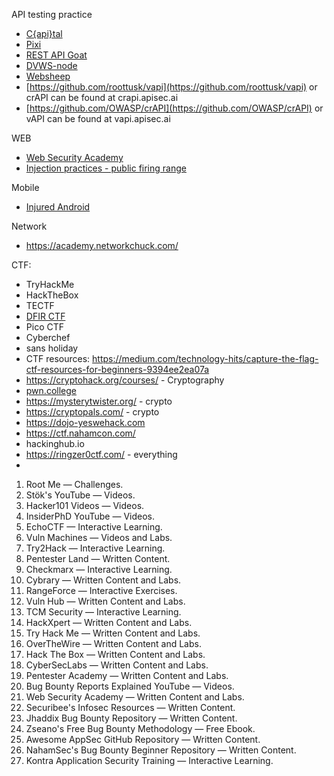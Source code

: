 API testing practice
- [C{api}tal](https://github.com/Checkmarx/capital)
- [Pixi](https://github.com/DevSlop/Pixi)
- [REST API Goat](https://github.com/optiv/rest-api-goat)
- [DVWS-node](https://github.com/snoopysecurity/dvws-node)
- [Websheep](https://github.com/marmicode/websheep)
- [https://github.com/roottusk/vapi](https://github.com/roottusk/vapi) or crAPI can be found at crapi.apisec.ai
- [https://github.com/OWASP/crAPI](https://github.com/OWASP/crAPI) or vAPI can be found at vapi.apisec.ai

WEB
- [Web Security Academy](https://portswigger.net/web-security)
- [Injection practices - public firing range](https://www.public-firing-range.appspot.com/)

Mobile
- [Injured Android](https://github.com/B3nac/InjuredAndroid)

Network
- https://academy.networkchuck.com/


CTF:
- TryHackMe
- HackTheBox
- TECTF
- [DFIR CTF](https://store.thedfirreport.com/products/dfir-labs-ctf)
- Pico CTF
- Cyberchef
- sans holiday
-  CTF resources: https://medium.com/technology-hits/capture-the-flag-ctf-resources-for-beginners-9394ee2ea07a
- https://cryptohack.org/courses/ - Cryptography
- [pwn.college](https://pwn.college)
- https://mysterytwister.org/ - crypto
- https://cryptopals.com/ - crypto
- https://dojo-yeswehack.com
- https://ctf.nahamcon.com/
- hackinghub.io
- https://ringzer0ctf.com/ - everything
- 

1. Root Me — Challenges.
2. Stök's YouTube — Videos.
3. Hacker101 Videos — Videos.
4. InsiderPhD YouTube — Videos.
5. EchoCTF — Interactive Learning.
6. Vuln Machines — Videos and Labs.
7. Try2Hack — Interactive Learning.
8. Pentester Land — Written Content.
9. Checkmarx — Interactive Learning.
10. Cybrary — Written Content and Labs.
11. RangeForce — Interactive Exercises.
12. Vuln Hub — Written Content and Labs.
13. TCM Security — Interactive Learning.
14. HackXpert — Written Content and Labs.
15. Try Hack Me — Written Content and Labs.
16. OverTheWire — Written Content and Labs.
17. Hack The Box — Written Content and Labs.
18. CyberSecLabs — Written Content and Labs.
19. Pentester Academy — Written Content and Labs.
20. Bug Bounty Reports Explained YouTube — Videos.
21. Web Security Academy — Written Content and Labs.
22. Securibee's Infosec Resources — Written Content.
23. Jhaddix Bug Bounty Repository — Written Content.
24. Zseano's Free Bug Bounty Methodology — Free Ebook.
25. Awesome AppSec GitHub Repository — Written Content.
26. NahamSec's Bug Bounty Beginner Repository — Written Content.
27. Kontra Application Security Training — Interactive Learning.


